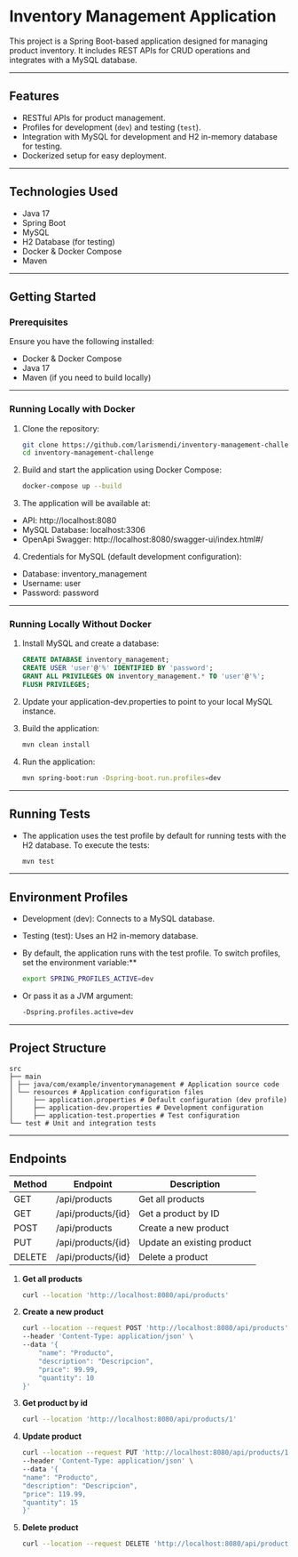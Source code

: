 # Inventory Management Application

This project is a Spring Boot-based application designed for managing product inventory. It includes REST APIs for CRUD
operations and integrates with a MySQL database.

---

## **Features**

- RESTful APIs for product management.
- Profiles for development (`dev`) and testing (`test`).
- Integration with MySQL for development and H2 in-memory database for testing.
- Dockerized setup for easy deployment.

---

## **Technologies Used**

- Java 17
- Spring Boot
- MySQL
- H2 Database (for testing)
- Docker & Docker Compose
- Maven

---

## **Getting Started**

### **Prerequisites**

Ensure you have the following installed:

- Docker & Docker Compose
- Java 17
- Maven (if you need to build locally)

---

### **Running Locally with Docker**

1. Clone the repository:
   ```bash
   git clone https://github.com/larismendi/inventory-management-challenge.git
   cd inventory-management-challenge

2. Build and start the application using Docker Compose:
    ```bash
   docker-compose up --build

3. The application will be available at:

- API: http://localhost:8080
- MySQL Database: localhost:3306
- OpenApi Swagger: http://localhost:8080/swagger-ui/index.html#/

4. Credentials for MySQL (default development configuration):

- Database: inventory_management
- Username: user
- Password: password

---

### **Running Locally Without Docker**

1. Install MySQL and create a database:

    ```sql
    CREATE DATABASE inventory_management;
    CREATE USER 'user'@'%' IDENTIFIED BY 'password';
    GRANT ALL PRIVILEGES ON inventory_management.* TO 'user'@'%';
    FLUSH PRIVILEGES;

2. Update your application-dev.properties to point to your local MySQL instance.

3. Build the application:

    ```bash
    mvn clean install

4. Run the application:

    ```bash
    mvn spring-boot:run -Dspring-boot.run.profiles=dev

---

## **Running Tests**

- The application uses the test profile by default for running tests with the H2 database. To execute the tests:

  ```bash
  mvn test

---

## **Environment Profiles**

- Development (dev): Connects to a MySQL database.
- Testing (test): Uses an H2 in-memory database.
- By default, the application runs with the test profile. To switch profiles, set the environment variable:**

    ```bash
    export SPRING_PROFILES_ACTIVE=dev

- Or pass it as a JVM argument:

    ```bash
    -Dspring.profiles.active=dev

---

## **Project Structure**

    src
    ├── main
    │ ├── java/com/example/inventorymanagement # Application source code
    │ └── resources # Application configuration files
    │     ├── application.properties # Default configuration (dev profile)
    │     ├── application-dev.properties # Development configuration
    │     ├── application-test.properties # Test configuration
    └── test # Unit and integration tests

---

## **Endpoints**

| Method | Endpoint           | Description                |
|--------|--------------------|----------------------------|
| GET    | /api/products      | Get all products           |
| GET    | /api/products/{id} | Get a product by ID        |
| POST   | /api/products      | Create a new product       |
| PUT    | /api/products/{id} | Update an existing product |
| DELETE | /api/products/{id} | Delete a product           |

1. **Get all products**

    ```bash
    curl --location 'http://localhost:8080/api/products'

2. **Create a new product**

    ```bash
    curl --location --request POST 'http://localhost:8080/api/products' \
    --header 'Content-Type: application/json' \
    --data '{
        "name": "Producto",
        "description": "Descripcion",
        "price": 99.99,
        "quantity": 10
    }'

3. **Get product by id**

    ```bash
    curl --location 'http://localhost:8080/api/products/1'

4. **Update product**

    ```bash
    curl --location --request PUT 'http://localhost:8080/api/products/1' \
    --header 'Content-Type: application/json' \
    --data '{
    "name": "Producto",
    "description": "Descripcion",
    "price": 119.99,
    "quantity": 15
    }'

5. **Delete product**

    ```bash
    curl --location --request DELETE 'http://localhost:8080/api/products/1'

